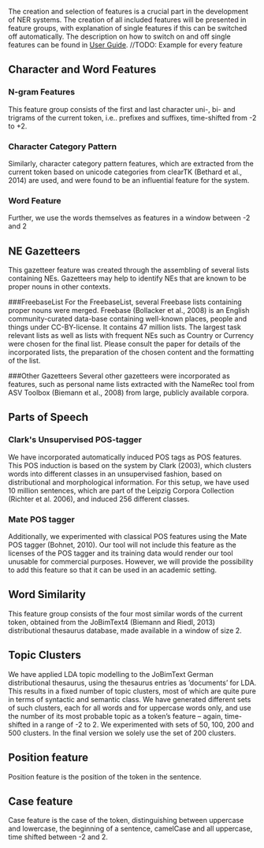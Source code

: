 The creation and selection of features is a crucial part in the development of NER systems. The creation
of all included features will be presented in feature groups, with explanation of single features if this can be switched off automatically.
The description on how to switch on and off single features can be found in [User Guide](https://github.com/tudarmstadt-lt/GermaNER/wiki/User-Guide).
//TODO: Example for every feature

## Character and Word Features
### N-gram Features
This feature group consists of the first and last character uni-, bi- and trigrams of the current token,
i.e.. prefixes and suffixes, time-shifted from -2 to +2. 

### Character Category Pattern
Similarly, character category pattern features, which are extracted from the current token based on unicode categories from clearTK (Bethard et al., 2014) are used, and were found to be an influential feature for the system. 

### Word Feature
Further, we use the words themselves as features in a window between -2 and 2

## NE Gazetteers
This gazetteer feature was created through the assembling of several lists containing NEs. Gazetteers may help to identify NEs that are known to be proper nouns in other contexts. 

###FreebaseList
For the FreebaseList, several Freebase lists containing proper nouns were merged. Freebase (Bollacker et al., 2008) is an English community-curated data-base containing well-known places, people and things under CC-BY-license. It contains 47 million lists. The largest task relevant lists as well as lists with frequent NEs such as Country or Currency were chosen for the final list. Please consult the paper for details of the incorporated lists, the preparation of the chosen content and the formatting of the list.

###Other Gazetteers
Several other gazetteers were incorporated as features, such as personal name lists extracted with the NameRec tool from ASV Toolbox (Biemann et al., 2008) from large, publicly available corpora. 

## Parts of Speech
### Clark's Unsupervised POS-tagger
We have incorporated automatically induced POS tags as POS features. This POS induction is based on the system by
Clark (2003), which clusters words into different classes in an unsupervised fashion, based on distributional
and morphological information. For this setup, we have used 10 million sentences, which are part of the Leipzig Corpora Collection (Richter et al. 2006), and induced 256 different classes.

### Mate POS tagger
Additionally, we experimented with classical POS features using the Mate POS tagger (Bohnet, 2010). Our tool will not include this feature as the licenses of the POS tagger and its training data would render our tool unusable for commercial purposes. However, we will provide the possibility to add this feature so that it can be used in an
academic setting.

## Word Similarity
This feature group consists of the four most similar words of the current token, obtained from the JoBimText4 (Biemann and Riedl, 2013) distributional thesaurus database, made available in a window of size 2.

## Topic Clusters
We have applied LDA topic modelling to the JoBimText German distributional thesaurus, using the thesaurus entries as ’documents’ for LDA. This results in a fixed number of topic clusters, most of which are quite pure in terms of syntactic and semantic class. We have generated different sets of such clusters, each for all words and for uppercase words only, and use the number of its most probable topic as a token’s feature – again, time-shifted in a range of -2 to 2. We experimented with sets of 50, 100, 200 and 500 clusters. In the final version we solely use the set of 200 clusters.

## Position feature
Position feature is the position of the token in the sentence.

## Case feature 
Case feature is the case of the token, distinguishing between uppercase and lowercase, the beginning of a sentence, camelCase and all uppercase, time shifted between -2 and 2.

